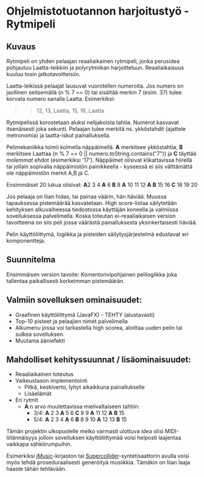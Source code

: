 # Ohjelmistotuotannon harjoitustyö - Rytmipeli 

## Kuvaus

Rytmipeli on yhden pelaajan reaaliaikainen rytmipeli, jonka perusidea pohjautuu Laatta-leikkiin ja polyrytmiikan harjoitteluun. Reaaliaikaisuus kuuluu tosin jatkotavoitteisiin.

Laatta-leikissä pelaajat lausuvat vuorotellen numeroita. Jos numero on jaollinen seitsemällä (n % 7 == 0) tai sisältää merkin 7 (esim. 37) tulee korvata numero sanalla Laatta. Esimerkiksi:
>> 12, 13, Laatta, 15, 16, Laatta

Rytmipelissä korostetaan aluksi nelijakoista tahtia. Numerot kasvavat itsenäisesti joka sekunti. Pelaajan tulee merkitä ns. ykköstahdit (ajattele metronomia) ja laatta-iskut painalluksella. 

Pelimekaniikka toimii kolmella näppäimellä.  **A** merkitsee ykköstahtia, **B** merkitsee Laattaa (n % 7 == 0 || numero.toString.contains("7")) ja **C** täyttää *molemmat* ehdot (esimerkiksi '17'). Näppäimet olisivat klikattavissa hiirellä tai jollain sopivalla näppäimistön painikkeella - kyseessä ei siis välttämättä ole näppäimistön merkit A,B ja C.

Ensimmäiset 20 lukua olisivat:
**A**2 3 4 **A** 6 **B** 8 **A** 10 11 12 **A** **B** 15 16 **C** 18 19 20

 Jos pelaaja on liian hidas, tai painaa väärin, hän häviää. Muussa tapauksessa pistemäärää kasvatetaan. High score-listaa säilytetään kehityksen alkuvaiheessa tiedostossa käyttäjän koneella ja valmiissa sovelluksessa palvelimella. Koska toteutan ei-reaaliaikaisen version tavoitteena on siis peli jossa väärästä painalluksesta yksinkertaisesti häviää.

Pelin käyttöliittymä, logiikka ja pisteiden säilytysjärjestelmä edustavat eri komponentteja.

## Suunnitelma
Ensimmäisen version tavoite: Komentorivipohjainen pelilogiikka joka tallentaa paikallisesti korkeimman pistemäärän. 


## Valmiin sovelluksen ominaisuudet:
- Graafinen käyttöliittymä (JavaFX) - TEHTY (alustavasti)
- Top-10 pisteet ja pelaajien nimet palvelimella
- Alkumenu jossa voi tarkastella high scorea, aloittaa uuden pelin tai sulkea sovelluksen.
- Muutama ääniefekti


## Mahdolliset kehityssuunnat / lisäominaisuudet:
- Reaaliaikainen toteutus
- Vaikeustason implementointi
  - Pitkä, keskiverto, lyhyt aikaikkuna painallukselle
  - Lisäelämät
- Eri rytmit
  - **A**:n arvo muutettavissa mielivaltaiseen tahtiin: 
    - 3/4: **A** 2 3 **A** 5 6 **C** 8 9 **A** 11 12 **A** **B** 15
    - 5/4: **A** 2 3 4 **A** 6 **B** 8 9 10 **A** 12 13 **B** 15

    
Tämän projektin ulkopuolelle melko varmasti ulottuva idea olisi MIDI-liitännäisyys jolloin sovelluksen käyttöliittymää voisi helposti laajentaa vaikkapa sähkörumpuihin.

Esimerkiksi [jMusic](https://explodingart.com/jmusic/)-kirjaston tai [Supercollider](https://supercollider.github.io/)-syntetisaattorin avulla voisi myös tehdä proseduraalisesti generöityä musiikkia. Tämäkin on liian laaja haaste tähän tehtävään.
